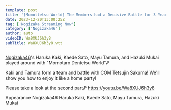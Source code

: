 ```yaml
---
template: post
title: '[Momottetsu World] The Members had a Decisive Battle for 3 Years! Part 1 [Pajama Party]'
date: 2023-12-20T13:00:25Z
tag: ['Nogizaka Streaming Now']
category: ['Nogizaka46']
author: auto 
videoID: Wa8XUJ6h3y8
subTitle: Wa8XUJ6h3y8.vtt
---
```

[Nogizaka46](/artist/nogizaka46/)'s Haruka Kaki, Kaede Sato, Mayu Tamura, and Hazuki Mukai played around with "Momotaro Dentetsu World"♪ 

Kaki and Tamura form a team and battle with COM Tetsujin Sakuma!
We'll show you how to enjoy it like a home party!

Please take a look at the second part♪
https://youtu.be/Wa8XUJ6h3y8

Appearance
Nogizaka46 Haruka Kaki, Kaede Sato, Mayu Tamura, Hazuki Mukai
